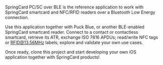 SpringCard PC/SC over BLE is the reference application to work with SpringCard smartcard and NFC/RFID readers over a Bluetooth Low Energy connection.

Use this application together with Puck Blue, or another BLE-enabled SpringCard smartcard reader. Connect to a contact or contactless smartcard, retrieve its ATR, exchange ISO 7816 APDUs; read/write NFC tags or RFID@13.56MHz labels; explore and validate your own use cases.

Once ready, clone this project and start developing your own iOS application together with SpringCard products!
